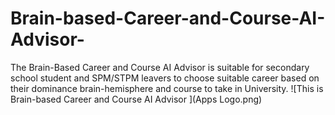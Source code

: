 # Brain-based-Career-and-Course-AI-Advisor-
The Brain-Based Career and Course AI Advisor is suitable for secondary school student and SPM/STPM leavers to choose suitable career based on their dominance brain-hemisphere and course to take in University.
![This is Brain-based Career and Course AI Advisor ](Apps Logo.png)
